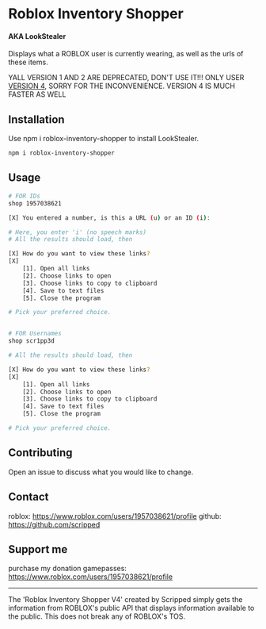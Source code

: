 # Roblox Inventory Shopper
#### AKA LookStealer
Displays what a ROBLOX user is currently wearing, as well as the urls of these items.

YALL VERSION 1 AND 2 ARE DEPRECATED, DON'T USE IT!!! ONLY USER [VERSION 4](https://www.npmjs.com/package/roblox-inventory-shopper), SORRY FOR THE INCONVENIENCE. VERSION 4 IS MUCH FASTER AS WELL

## Installation

Use npm i roblox-inventory-shopper to install LookStealer.

```bash
npm i roblox-inventory-shopper
```

## Usage

```bash
# FOR IDs
shop 1957038621

[X] You entered a number, is this a URL (u) or an ID (i):

# Here, you enter 'i' (no speech marks)
# All the results should load, then

[X] How do you want to view these links?
[X]
    [1]. Open all links
    [2]. Choose links to open
    [3]. Choose links to copy to clipboard
    [4]. Save to text files
    [5]. Close the program

# Pick your preferred choice.


# FOR Usernames
shop scr1pp3d

# All the results should load, then

[X] How do you want to view these links?
[X]
    [1]. Open all links
    [2]. Choose links to open
    [3]. Choose links to copy to clipboard
    [4]. Save to text files
    [5]. Close the program

# Pick your preferred choice.
```

## Contributing
Open an issue to discuss what you would like to change.

## Contact
roblox: https://www.roblox.com/users/1957038621/profile
github: https://github.com/scripped

## Support me
purchase my donation gamepasses: https://www.roblox.com/users/1957038621/profile


<hr>

The 'Roblox Inventory Shopper V4' created by Scripped simply gets the information from ROBLOX's public API that displays information available to the public. This does not break any of ROBLOX's TOS.

